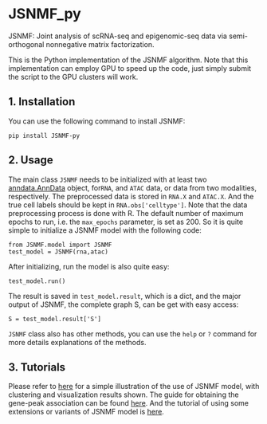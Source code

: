 # JSNMF_py
JSNMF: Joint analysis of scRNA-seq and epigenomic-seq data via semi-orthogonal nonnegative matrix factorization.

This is the Python implementation of the JSNMF algorithm. Note that this implementation can employ GPU to speed up the code, just 
simply submit the script to the GPU clusters will work.

## 1. Installation
You can use the following command to install JSNMF:
```
pip install JSNMF-py
```

## 2. Usage
The main class `JSNMF` needs to be initialized with at least two [anndata.AnnData](https://anndata.readthedocs.io/en/latest/anndata.AnnData.html#anndata.AnnData) object, for`RNA`, and `ATAC` data, or data from two modalities, respectively. The preprocessed data is stored in `RNA.X` and `ATAC.X`. And the true cell labels should be kept in `RNA.obs['celltype']`. Note that the data preprocessing process is done with R. The default number of maximum epochs to run, i.e. the `max_epochs` parameter, is set as 200. So it is quite simple to initialize a JSNMF model with the following code:
```
from JSNMF.model import JSNMF
test_model = JSNMF(rna,atac)
```
After initializing, run the model is also quite easy: 
```
test_model.run()
```
The result is saved in `test_model.result`, which is a dict, and the major output of JSNMF, the complete graph S, can be get with easy access:
```
S = test_model.result['S']
```
`JSNMF` class also has other methods, you can use the `help` or `?` command for more details explanations of the methods.


## 3. Tutorials
Please refer to [here](https://github.com/cuhklinlab/JSNMF_py/blob/main/Tutorials/jsnmf_tutorial.ipynb) for a simple illustration of the use of JSNMF model, with clustering and visualization results shown. The guide for obtaining the gene-peak association can be found [here](https://github.com/cuhklinlab/JSNMF_py/blob/main/Tutorials/Gene_Assoc_Tutorial.md). And the tutorial of using some extensions or variants of JSNMF model is [here](https://github.com/cuhklinlab/JSNMF_py/blob/main/Tutorials/var_jsnmf_tutorials.md). 
